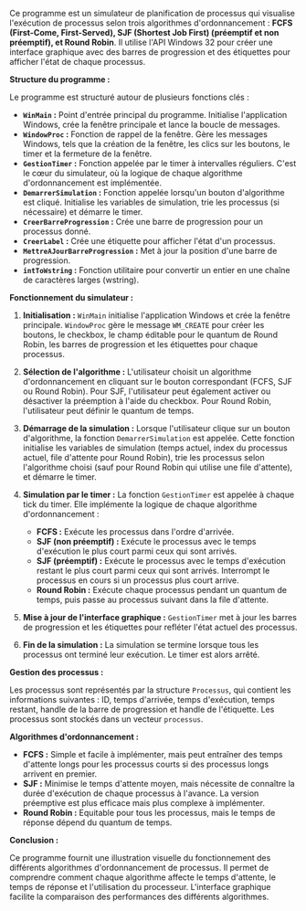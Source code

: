 Ce programme est un simulateur de planification de processus qui visualise l'exécution de processus selon trois algorithmes d'ordonnancement :  **FCFS (First-Come, First-Served), SJF (Shortest Job First) (préemptif et non préemptif), et Round Robin**. Il utilise l'API Windows 32 pour créer une interface graphique avec des barres de progression et des étiquettes pour afficher l'état de chaque processus.

**Structure du programme :**

Le programme est structuré autour de plusieurs fonctions clés :

* **`WinMain` :**  Point d'entrée principal du programme. Initialise l'application Windows, crée la fenêtre principale et lance la boucle de messages.
* **`WindowProc` :**  Fonction de rappel de la fenêtre. Gère les messages Windows, tels que la création de la fenêtre, les clics sur les boutons, le timer et la fermeture de la fenêtre.
* **`GestionTimer` :**  Fonction appelée par le timer à intervalles réguliers.  C'est le cœur du simulateur, où la logique de chaque algorithme d'ordonnancement est implémentée.
* **`DemarrerSimulation` :**  Fonction appelée lorsqu'un bouton d'algorithme est cliqué. Initialise les variables de simulation, trie les processus (si nécessaire) et démarre le timer.
* **`CreerBarreProgression` :**  Crée une barre de progression pour un processus donné.
* **`CreerLabel` :** Crée une étiquette pour afficher l'état d'un processus.
* **`MettreAJourBarreProgression` :**  Met à jour la position d'une barre de progression.
* **`intToWstring` :**  Fonction utilitaire pour convertir un entier en une chaîne de caractères larges (wstring).


**Fonctionnement du simulateur :**

1. **Initialisation :**  `WinMain`  initialise l'application Windows et crée la fenêtre principale.  `WindowProc`  gère le message  `WM_CREATE`  pour créer les boutons, le checkbox, le champ éditable pour le quantum de Round Robin, les barres de progression et les étiquettes pour chaque processus.

2. **Sélection de l'algorithme :**  L'utilisateur choisit un algorithme d'ordonnancement en cliquant sur le bouton correspondant (FCFS, SJF ou Round Robin).  Pour SJF, l'utilisateur peut également activer ou désactiver la préemption à l'aide du checkbox. Pour Round Robin, l'utilisateur peut définir le quantum de temps.

3. **Démarrage de la simulation :**  Lorsque l'utilisateur clique sur un bouton d'algorithme, la fonction  `DemarrerSimulation`  est appelée. Cette fonction initialise les variables de simulation (temps actuel, index du processus actuel, file d'attente pour Round Robin), trie les processus selon l'algorithme choisi (sauf pour Round Robin qui utilise une file d'attente), et démarre le timer.

4. **Simulation par le timer :**  La fonction  `GestionTimer`  est appelée à chaque tick du timer.  Elle implémente la logique de chaque algorithme d'ordonnancement :
    * **FCFS :**  Exécute les processus dans l'ordre d'arrivée.
    * **SJF (non préemptif) :**  Exécute le processus avec le temps d'exécution le plus court parmi ceux qui sont arrivés.
    * **SJF (préemptif) :**  Exécute le processus avec le temps d'exécution restant le plus court parmi ceux qui sont arrivés. Interrompt le processus en cours si un processus plus court arrive.
    * **Round Robin :**  Exécute chaque processus pendant un quantum de temps, puis passe au processus suivant dans la file d'attente.

5. **Mise à jour de l'interface graphique :**  `GestionTimer`  met à jour les barres de progression et les étiquettes pour refléter l'état actuel des processus.

6. **Fin de la simulation :**  La simulation se termine lorsque tous les processus ont terminé leur exécution.  Le timer est alors arrêté.


**Gestion des processus :**

Les processus sont représentés par la structure  `Processus`, qui contient les informations suivantes : ID, temps d'arrivée, temps d'exécution, temps restant, handle de la barre de progression et handle de l'étiquette.  Les processus sont stockés dans un vecteur  `processus`.


**Algorithmes d'ordonnancement :**

* **FCFS :**  Simple et facile à implémenter, mais peut entraîner des temps d'attente longs pour les processus courts si des processus longs arrivent en premier.
* **SJF :**  Minimise le temps d'attente moyen, mais nécessite de connaître la durée d'exécution de chaque processus à l'avance. La version préemptive est plus efficace mais plus complexe à implémenter.
* **Round Robin :**  Equitable pour tous les processus, mais le temps de réponse dépend du quantum de temps.


**Conclusion :**

Ce programme fournit une illustration visuelle du fonctionnement des différents algorithmes d'ordonnancement de processus. Il permet de comprendre comment chaque algorithme affecte le temps d'attente, le temps de réponse et l'utilisation du processeur.  L'interface graphique facilite la comparaison des performances des différents algorithmes.

